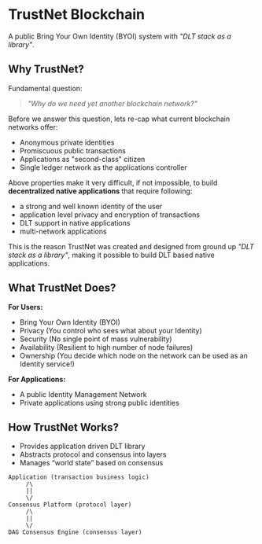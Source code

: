 # TrustNet Blockchain
A public Bring Your Own Identity (BYOI) system with _"DLT stack as a library"_.

## Why TrustNet?
Fundamental question:
> _"Why do we need yet another blockchain network?"_

Before we answer this question, lets re-cap what current blockchain networks offer:
* Anonymous private identities
* Promiscuous public transactions
* Applications as "second-class" citizen
* Single ledger network as the applications controller

Above properties make it very difficult, if not impossible, to build **decentralized native applications** that require following:
* a strong and well known identity of the user
* application level privacy and encryption of transactions
* DLT support in native applications
* multi-network applications

This is the reason TrustNet was created and designed from ground up _"DLT stack as a library"_, making it possible to build DLT based native applications.

## What TrustNet Does?
**For Users:**
* Bring Your Own Identity (BYOI)
* Privacy (You control who sees what about your Identity)
* Security (No single point of mass vulnerability)
* Availability (Resilient to high number of node failures)
* Ownership (You decide which node on the network can be used as an Identity service!)

**For Applications:**
* A public Identity Management Network
* Private applications using strong public identities

## How TrustNet Works?
* Provides application driven DLT library
* Abstracts protocol and consensus into layers
* Manages “world state” based on consensus

```
Application (transaction business logic)
     /\
     ||
     \/
Consensus Platform (protocol layer)
     /\
     ||
     \/
DAG Consensus Engine (consensus layer)
```
